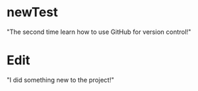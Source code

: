 # newTest
"The second time learn how to use GitHub for version control!"

# Edit
"I did something new to the project!"
